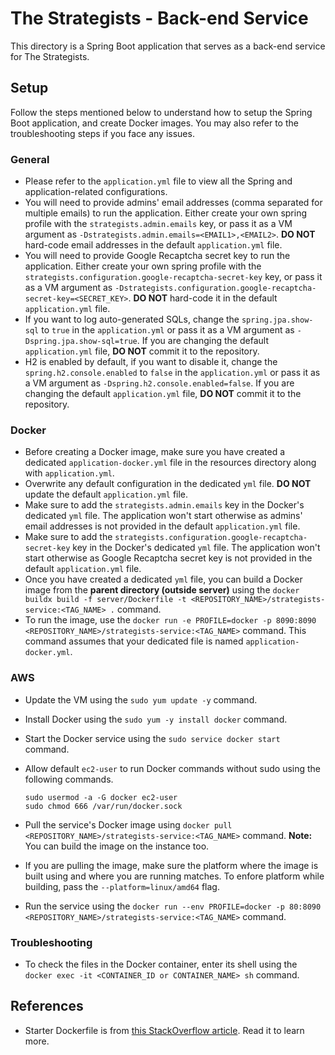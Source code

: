 # The Strategists - Back-end Service

This directory is a Spring Boot application that serves as a back-end service for The Strategists.

## Setup

Follow the steps mentioned below to understand how to setup the Spring Boot application, and create Docker images. You may also refer to the troubleshooting steps if you face any issues.

### General
- Please refer to the `application.yml` file to view all the Spring and application-related configurations.
- You will need to provide admins' email addresses (comma separated for multiple emails) to run the application. Either create your own spring profile with the `strategists.admin.emails` key, or pass it as a VM argument as `-Dstrategists.admin.emails=<EMAIL1>,<EMAIL2>`. **DO NOT** hard-code email addresses in the default `application.yml` file.
- You will need to provide Google Recaptcha secret key to run the application. Either create your own spring profile with the `strategists.configuration.google-recaptcha-secret-key` key, or pass it as a VM argument as `-Dstrategists.configuration.google-recaptcha-secret-key=<SECRET_KEY>`. **DO NOT** hard-code it in the default `application.yml` file.
- If you want to log auto-generated SQLs, change the `spring.jpa.show-sql` to `true` in the `application.yml` or pass it as a VM argument as `-Dspring.jpa.show-sql=true`. If you are changing the default `application.yml` file, **DO NOT** commit it to the repository.
- H2 is enabled by default, if you want to disable it, change the `spring.h2.console.enabled` to `false` in the `application.yml` or pass it as a VM argument as `-Dspring.h2.console.enabled=false`. If you are changing the default `application.yml` file, **DO NOT** commit it to the repository.

### Docker
- Before creating a Docker image, make sure you have created a dedicated `application-docker.yml` file in the resources directory along with `application.yml`.
- Overwrite any default configuration in the dedicated `yml` file. **DO NOT** update the default `application.yml` file.
- Make sure to add the `strategists.admin.emails` key in the Docker's dedicated `yml` file. The application won't start otherwise as admins' email addresses is not provided in the default `application.yml` file.
- Make sure to add the `strategists.configuration.google-recaptcha-secret-key` key in the Docker's dedicated `yml` file. The application won't start otherwise as Google Recaptcha secret key is not provided in the default `application.yml` file.
- Once you have created a dedicated `yml` file, you can build a Docker image from the **parent directory (outside server)** using the `docker buildx build -f server/Dockerfile -t <REPOSITORY_NAME>/strategists-service:<TAG_NAME> .` command.
- To run the image, use the `docker run -e PROFILE=docker -p 8090:8090 <REPOSITORY_NAME>/strategists-service:<TAG_NAME>` command. This command assumes that your dedicated file is named `application-docker.yml`.

### AWS

- Update the VM using the `sudo yum update -y` command.
- Install Docker using the `sudo yum -y install docker` command.
- Start the Docker service using the `sudo service docker start` command.
- Allow default `ec2-user` to run Docker commands without sudo using the following commands.
    
    ```
    sudo usermod -a -G docker ec2-user
    sudo chmod 666 /var/run/docker.sock
    ```
- Pull the service's Docker image using `docker pull <REPOSITORY_NAME>/strategists-service:<TAG_NAME>` command. **Note:** You can build the image on the instance too.
- If you are pulling the image, make sure the platform where the image is built using and where you are running matches. To enfore platform while building, pass the `--platform=linux/amd64` flag.
- Run the service using the `docker run --env PROFILE=docker -p 80:8090 <REPOSITORY_NAME>/strategists-service:<TAG_NAME>` command.

### Troubleshooting
- To check the files in the Docker container, enter its shell using the `docker exec -it <CONTAINER_ID or CONTAINER_NAME> sh` command.

## References
- Starter Dockerfile is from [this StackOverflow article](https://stackoverflow.com/questions/27767264/how-to-dockerize-maven-project-and-how-many-ways-to-accomplish-it). Read it to learn more.